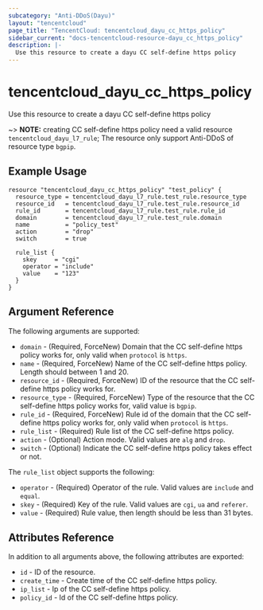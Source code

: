 ```yaml
---
subcategory: "Anti-DDoS(Dayu)"
layout: "tencentcloud"
page_title: "TencentCloud: tencentcloud_dayu_cc_https_policy"
sidebar_current: "docs-tencentcloud-resource-dayu_cc_https_policy"
description: |-
  Use this resource to create a dayu CC self-define https policy
---
```


# tencentcloud_dayu_cc_https_policy

Use this resource to create a dayu CC self-define https policy

~> **NOTE:** creating CC self-define https policy need a valid resource `tencentcloud_dayu_l7_rule`; The resource only support Anti-DDoS of resource type `bgpip`.

## Example Usage

```hcl
resource "tencentcloud_dayu_cc_https_policy" "test_policy" {
  resource_type = tencentcloud_dayu_l7_rule.test_rule.resource_type
  resource_id   = tencentcloud_dayu_l7_rule.test_rule.resource_id
  rule_id       = tencentcloud_dayu_l7_rule.test_rule.rule_id
  domain        = tencentcloud_dayu_l7_rule.test_rule.domain
  name          = "policy_test"
  action        = "drop"
  switch        = true

  rule_list {
    skey     = "cgi"
    operator = "include"
    value    = "123"
  }
}
```

## Argument Reference

The following arguments are supported:

* `domain` - (Required, ForceNew) Domain that the CC self-define https policy works for, only valid when `protocol` is `https`.
* `name` - (Required, ForceNew) Name of the CC self-define https policy. Length should between 1 and 20.
* `resource_id` - (Required, ForceNew) ID of the resource that the CC self-define https policy works for.
* `resource_type` - (Required, ForceNew) Type of the resource that the CC self-define https policy works for, valid value is `bgpip`.
* `rule_id` - (Required, ForceNew) Rule id of the domain that the CC self-define https policy works for, only valid when `protocol` is `https`.
* `rule_list` - (Required) Rule list of the CC self-define https policy.
* `action` - (Optional) Action mode. Valid values are `alg` and `drop`.
* `switch` - (Optional) Indicate the CC self-define https policy takes effect or not.

The `rule_list` object supports the following:

* `operator` - (Required) Operator of the rule. Valid values are `include` and `equal`.
* `skey` - (Required) Key of the rule. Valid values are `cgi`, `ua` and `referer`.
* `value` - (Required) Rule value, then length should be less than 31 bytes.

## Attributes Reference

In addition to all arguments above, the following attributes are exported:

* `id` - ID of the resource.
* `create_time` - Create time of the CC self-define https policy.
* `ip_list` - Ip of the CC self-define https policy.
* `policy_id` - Id of the CC self-define https policy.


